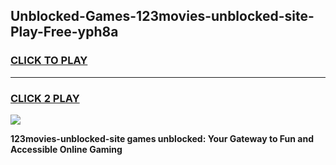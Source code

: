 
## Unblocked-Games-123movies-unblocked-site-Play-Free-yph8a
<h3>
<a href="https://premium76.site?title=123movies-unblocked-site&ref=18A1">CLICK TO PLAY</a></h3>
<hr>

<h3>
<a href="https://premium76.site?title=123movies-unblocked-site&ref=18A1">CLICK 2 PLAY</a>
  
</h3>

<a href="https://premium76.site?title=123movies-unblocked-site&ref=18A1"><img src="https://clearcache.store/games.png"></a>


**123movies-unblocked-site games unblocked: Your Gateway to Fun and Accessible Online Gaming**
